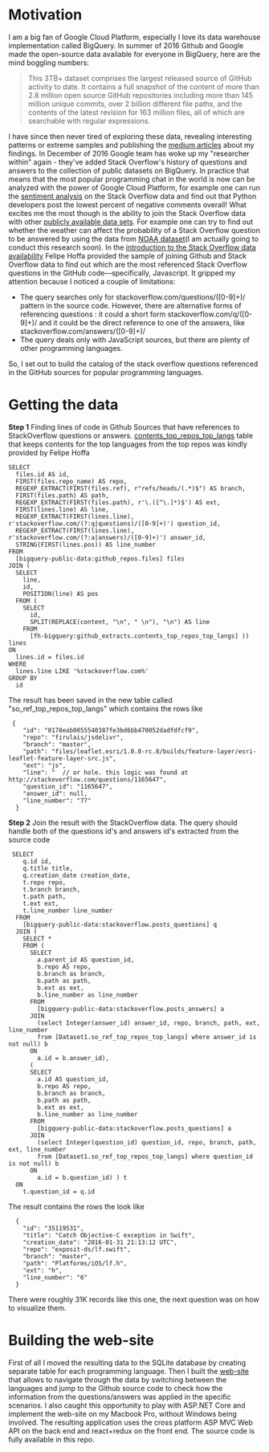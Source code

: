 # Motivation
I am a big fan of Google Cloud Platform, especially I love its data warehouse implementation called BigQuery. In summer of 2016 Github and Google made the open-source data available for everyone in BigQuery, here are the mind boggling numbers:
> This 3TB+ dataset comprises the largest released source of GitHub activity to date. It contains a full snapshot of the content of more than 2.8 million open source GitHub repositories including more than 145 million unique commits, over 2 billion different file paths, and the contents of the latest revision for 163 million files, all of which are searchable with regular expressions.

I have since then never tired of exploring these data, revealing interesting patterns or extreme samples and publishing the [medium articles](https://medium.com/@sAbakumoff) about my findings.
In December of 2016 Google team has woke up my "researcher within" again - they've added Stack Overflow's history of questions and answers to the collection of public datasets on BigQuery. In practice that means that the most popular programming chat in the world is now can be analyzed with the power of Google Cloud Platform, for example one can run the [sentiment analysis](https://medium.freecodecamp.com/always-end-your-questions-with-a-stack-overflow-bigquery-and-other-stories-2470ebcda7f#.bhdeolgrt) on the Stack Overflow data and find out that Python developers post the lowest percent of negative comments overall! What excites me the most though is the ability to join the Stack Overflow data with other [publicly available data sets](https://cloud.google.com/bigquery/public-data/). For example one can try to find out whether the weather can affect the probability of a Stack Overflow question to be answered by using the data from [NOAA dataset](https://cloud.google.com/bigquery/public-data/noaa-gsod)(I am actually going to conduct this research soon).
In the [introduction to the Stack Overflow data availability](https://cloud.google.com/blog/big-data/2016/12/google-bigquery-public-datasets-now-include-stack-overflow-q-a) Felipe Hoffa provided the sample of joining Github and Stack Overflow data to find out which are the most referenced Stack Overflow questions in the GitHub code—specifically, Javascript. It gripped my attention because I noticed a couple of limitations: 
* The query searches only for stackoverflow.com/questions/([0-9]+)/ pattern in the source code. However, there are alternative forms of referencing questions : it could a short form stackoverflow.com/q/([0-9]+)/ and it could be the direct reference to one of the answers, like stackoverflow.com/answers/([0-9]+)/
* The query deals only with JavaScript sources, but there are plenty of other programming languages.

So, I set out to build the catalog of the stack overflow questions referenced in the GitHub sources for popular programming languages.

# Getting the data
**Step 1** Finding lines of code in Github Sources that have references to StackOverflow questions or answers. [contents_top_repos_top_langs](https://bigquery.cloud.google.com/dataset/fh-bigquery:github_extracts) table that keeps contents for the top languages from the top repos was kindly provided by Felipe Hoffa
```
SELECT
  files.id AS id,
  FIRST(files.repo_name) AS repo,
  REGEXP_EXTRACT(FIRST(files.ref), r"refs/heads/(.*)$") AS branch,
  FIRST(files.path) AS path,
  REGEXP_EXTRACT(FIRST(files.path), r'\.([^\.]*)$') AS ext,
  FIRST(lines.line) AS line,
  REGEXP_EXTRACT(FIRST(lines.line), r'stackoverflow.com/(?:q|questions)/([0-9]+)') question_id,
  REGEXP_EXTRACT(FIRST(lines.line), r'stackoverflow.com/(?:a|answers)/([0-9]+)') answer_id,
  STRING(FIRST(lines.pos)) AS line_number
FROM
  [bigquery-public-data:github_repos.files] files
JOIN (
  SELECT
    line,
    id,
    POSITION(line) AS pos
  FROM (
    SELECT
      id,
      SPLIT(REPLACE(content, "\n", " \n"), "\n") AS line
    FROM
      [fh-bigquery:github_extracts.contents_top_repos_top_langs] )) lines
ON
  lines.id = files.id
WHERE
  lines.line LIKE '%stackoverflow.com%'
GROUP BY
  id
```
The result has been saved in the new table called "so_ref_top_repos_top_langs" which contains the rows like
```
 {
    "id": "0178eab0055540387fe3bd6bb470052dadfdfcf9",
    "repo": "firulais/jsdelivr",
    "branch": "master",
    "path": "files/leaflet.esri/1.0.0-rc.8/builds/feature-layer/esri-leaflet-feature-layer-src.js",
    "ext": "js",
    "line": "  // or hole. this logic was found at http://stackoverflow.com/questions/1165647",
    "question_id": "1165647",
    "answer_id": null,
    "line_number": "77"
  }
```
**Step 2** Join the result with the StackOverflow data. The query should handle both of the questions id's and answers id's extracted from the source code
```
 SELECT
    q.id id,
    q.title title,
    q.creation_date creation_date,
    t.repo repo,
    t.branch branch,
    t.path path,
    t.ext ext,
    t.line_number line_number
  FROM
    [bigquery-public-data:stackoverflow.posts_questions] q
  JOIN (
    SELECT *
    FROM (
      SELECT
        a.parent_id AS question_id,
        b.repo AS repo,
        b.branch as branch,
        b.path as path,
        b.ext as ext,
        b.line_number as line_number
      FROM
        [bigquery-public-data:stackoverflow.posts_answers] a
      JOIN
        (select Integer(answer_id) answer_id, repo, branch, path, ext, line_number 
        from [Dataset1.so_ref_top_repos_top_langs] where answer_id is not null) b
      ON
        a.id = b.answer_id),
      (
      SELECT
        a.id AS question_id,
        b.repo AS repo,
        b.branch as branch,
        b.path as path,
        b.ext as ext,
        b.line_number as line_number       
      FROM
        [bigquery-public-data:stackoverflow.posts_questions] a
      JOIN
        (select Integer(question_id) question_id, repo, branch, path, ext, line_number 
        from [Dataset1.so_ref_top_repos_top_langs] where question_id is not null) b
      ON
        a.id = b.question_id) ) t
  ON
    t.question_id = q.id
``` 
The result contains the rows the look like
```
  {
    "id": "35119531",
    "title": "Catch Objective-C exception in Swift",
    "creation_date": "2016-01-31 21:13:12 UTC",
    "repo": "exposit-ds/lf.swift",
    "branch": "master",
    "path": "Platforms/iOS/lf.h",
    "ext": "h",
    "line_number": "6"
  }
```
There were roughly 31K records like this one, the next question was on how to visualize them.

# Building the web-site
First of all I moved the resulting data to the SQLite database by creating separate table for each programming language. Then I built the [web-site](http://sociting.biz) that allows to navigate through the data by switching between the languages and jump to the Github source code to check how the information from the questions/answers was applied in the specific scenarios. I also caught this opportunity to play with ASP.NET Core and implement the web-site on my Macbook Pro, without Windows being involved. The resulting application uses the cross platform ASP MVC Web API on the back end and react+redux on the front end. The source code is fully available in this repo.

